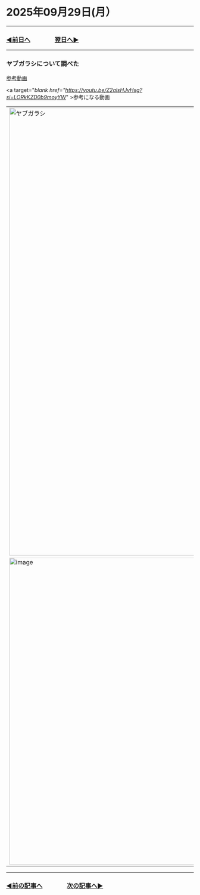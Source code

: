 # 2025年09月29日(月）

---

### [◀️前日へ](https://github.com/yuasys/chatty-journal/blob/main/2025/09/2025-09-28.md)&emsp;&emsp;&emsp;&emsp;[翌日へ▶️](https://github.com/yuasys/chatty-journal/blob/main/2025/09/2025-09-30.md)

---

### ヤブガラシについて調べた

[参考動画](https://youtu.be/Z2alsHJvHsg?si=LORkKZD0b9moyYW_)

<a  target="_blank href="https://youtu.be/Z2alsHJvHsg?si=LORkKZD0b9moyYW_" >参考になる動画</a>

<table>
  <tr>
    <td><img width="1200"  alt="ヤブガラシ" src="https://github.com/user-attachments/assets/f93694e2-2b11-43d2-a739-e26e6bb416ba" /></td>
    <td valign="top"><h4>ヤブガラシの芽</h4><img width="800" alt="ヤブガラシの芽" src="https://github.com/user-attachments/assets/df27b084-316c-49a5-99b8-a491f582c5ca" /></td>
  </tr>

  <tr>
  <td><img width="998" height="822" alt="image" src="https://github.com/user-attachments/assets/e2a6c41b-aadc-46fe-9f83-bc1bdce4e495" /></td>
  <td valign="top">
    <h4>放置すると大変なことに</h4>
    <ul>
      <li>しつこくはびこり草木を覆って枯らすことも</li>
      <li>ハチが寄ってきて巣をつくり危険</li>
    </ul></td>
  </tr>
</table>

---

### [◀️前の記事へ](https://github.com/yuasys/chatty-journal/blob/main/2025/09/2025-09-17.md)&emsp;&emsp;&emsp;&emsp;[次の記事へ▶️](https://github.com/yuasys/chatty-journal/blob/main/2025/09/2025-09-29.md)

